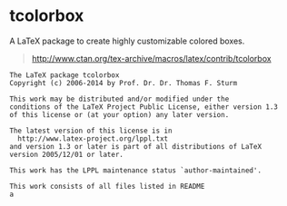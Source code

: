 tcolorbox
=========

A LaTeX package to create highly customizable colored boxes.

> http://www.ctan.org/tex-archive/macros/latex/contrib/tcolorbox

```
The LaTeX package tcolorbox
Copyright (c) 2006-2014 by Prof. Dr. Dr. Thomas F. Sturm

This work may be distributed and/or modified under the
conditions of the LaTeX Project Public License, either version 1.3
of this license or (at your option) any later version.

The latest version of this license is in
  http://www.latex-project.org/lppl.txt
and version 1.3 or later is part of all distributions of LaTeX
version 2005/12/01 or later.

This work has the LPPL maintenance status `author-maintained'.

This work consists of all files listed in README
a
```
